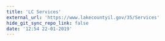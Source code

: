 ```yaml
---
title: 'LC Services'
external_url: 'https://www.lakecountyil.gov/35/Services'
hide_git_sync_repo_link: false
date: '12:54 22-01-2019'
---
```


